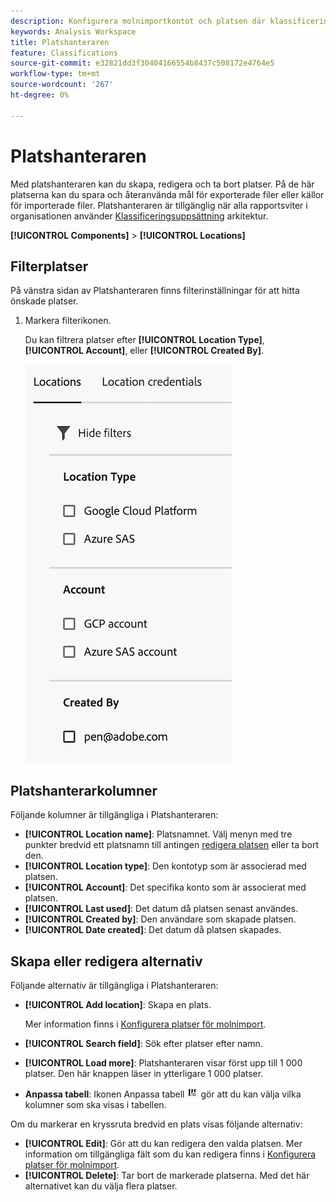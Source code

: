 ```yaml
---
description: Konfigurera molnimportkontot och platsen där klassificeringsdata kan överföras
keywords: Analysis Workspace
title: Platshanteraren
feature: Classifications
source-git-commit: e32821dd3f30404166554b8437c508172e4764e5
workflow-type: tm+mt
source-wordcount: '267'
ht-degree: 0%

---
```


# Platshanteraren

Med platshanteraren kan du skapa, redigera och ta bort platser. På de här platserna kan du spara och återanvända mål för exporterade filer eller källor för importerade filer. Platshanteraren är tillgänglig när alla rapportsviter i organisationen använder [Klassificeringsuppsättning](../classifications/sets/overview.md) arkitektur.

**[!UICONTROL Components]** > **[!UICONTROL Locations]**

## Filterplatser

På vänstra sidan av Platshanteraren finns filterinställningar för att hitta önskade platser.

1. Markera filterikonen.

   Du kan filtrera platser efter **[!UICONTROL Location Type]**, **[!UICONTROL Account]**, eller **[!UICONTROL Created By]**.

   ![Platsfilter](assets/locations-filters.png)

## Platshanterarkolumner

Följande kolumner är tillgängliga i Platshanteraren:

* **[!UICONTROL Location name]**: Platsnamnet. Välj menyn med tre punkter bredvid ett platsnamn till antingen [redigera platsen](/help/components/locations/configure-import-locations.md) eller ta bort den.
* **[!UICONTROL Location type]**: Den kontotyp som är associerad med platsen.
* **[!UICONTROL Account]**: Det specifika konto som är associerat med platsen.
* **[!UICONTROL Last used]**: Det datum då platsen senast användes.
* **[!UICONTROL Created by]**: Den användare som skapade platsen.
* **[!UICONTROL Date created]**: Det datum då platsen skapades.

## Skapa eller redigera alternativ

Följande alternativ är tillgängliga i Platshanteraren:

* **[!UICONTROL Add location]**: Skapa en plats.

  Mer information finns i [Konfigurera platser för molnimport](/help/components/locations/configure-import-locations.md).
* **[!UICONTROL Search field]**: Sök efter platser efter namn.
* **[!UICONTROL Load more]**: Platshanteraren visar först upp till 1 000 platser. Den här knappen läser in ytterligare 1 000 platser.
* **Anpassa tabell**: Ikonen Anpassa tabell ![Anpassa tabellikon](assets/customize-table-icon.png) gör att du kan välja vilka kolumner som ska visas i tabellen.

Om du markerar en kryssruta bredvid en plats visas följande alternativ:

* **[!UICONTROL Edit]**: Gör att du kan redigera den valda platsen. Mer information om tillgängliga fält som du kan redigera finns i [Konfigurera platser för molnimport](/help/components/locations/configure-import-accounts.md).
* **[!UICONTROL Delete]**: Tar bort de markerade platserna. Med det här alternativet kan du välja flera platser.
